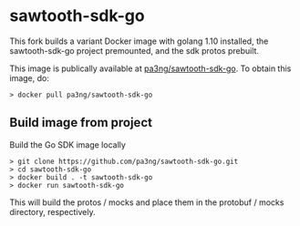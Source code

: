 # sawtooth-sdk-go

This fork builds a variant Docker image with golang 1.10 installed, the sawtooth-sdk-go project premounted, and the sdk protos prebuilt.

This image is publically available at [pa3ng/sawtooth-sdk-go](https://hub.docker.com/r/pa3ng/sawtooth-sdk-go/). To obtain this image, do:

```
> docker pull pa3ng/sawtooth-sdk-go
```

## Build image from project

Build the Go SDK image locally

```
> git clone https://github.com/pa3ng/sawtooth-sdk-go.git
> cd sawtooth-sdk-go
> docker build . -t sawtooth-sdk-go
> docker run sawtooth-sdk-go
```

This will build the protos / mocks and place them in the protobuf / mocks directory, respectively.
